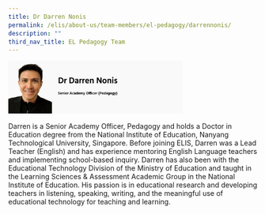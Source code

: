 ```yaml
---
title: Dr Darren Nonis
permalink: /elis/about-us/team-members/el-pedagogy/darrennonis/
description: ""
third_nav_title: EL Pedagogy Team
---
```

<img src="/images/dr%20darren%20nonins.png" 
     style="width:70%">
		 
Darren is a Senior Academy Officer, Pedagogy and holds a Doctor in Education degree from the National Institute of Education, Nanyang Technological University, Singapore. Before joining ELIS, Darren was a Lead Teacher (English) and has experience mentoring English Language teachers and implementing school-based inquiry. Darren has also been with the Educational Technology Division of the Ministry of Education and taught in the Learning Sciences & Assessment Academic Group in the National Institute of Education. His passion is in educational research and developing teachers in listening, speaking, writing, and the meaningful use of educational technology for teaching and learning.